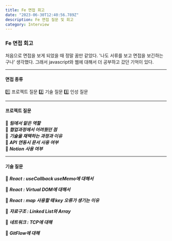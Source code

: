 ```yaml
---
title: Fe 면접 회고
date: "2023-06-30T12:40:56.789Z"
description: Fe 면접 질문 및 회고
category: Interview
---
```


### Fe 면접 회고

처음으로 면접을 보게 되었을 때 정말 꿈만 같았다.
'나도 서류를 보고 면접을 보긴하는구나' 생각했다.
그래서 javascript와 웹에 대해서 더 공부하고 갔던 기억이 있다.

---

#### 면접 종류

1️⃣ 프로젝트 질문
2️⃣ 기술 질문
3️⃣ 인성 질문

---

#### 프로젝트 질문

📍 **_팀에서 맡은 역할_** <br />
📍 **_협업과정에서 어려웠던 점_**<br />
📍 **_기술을 채택하는 과정과 이유_**<br />
📍 **_API 연동시 문서 사용 여부_**<br />
📍 **_Notion 사용 여부_**

---

#### 기술 질문

📍 **_React : useCallback useMemo에 대해서_**

📍 **_React : Virtual DOM에 대해서_**

📍 **_React : map 사용할 때 key 오류가 생기는 이유_**

📍 **_자료구조 : Linked List와 Array_**

📍 **_네트워크 : TCP에 대해_**

📍 **_GitFlow에 대해_**
